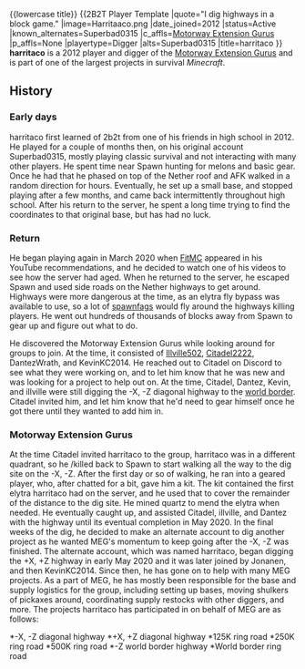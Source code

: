 {{lowercase title}}
{{2B2T Player Template
|quote="I dig highways in a block game."
|image=Harritaaco.png
|date_joined=2012
|status=Active
|known_alternates=Superbad0315
|c_affls=[Motorway Extension Gurus](https://2b2t.miraheze.org/wiki/Motorway_Extension_Gurus)
|p_affls=None
|playertype=Digger
|alts=Superbad0315
|title=harritaco
}}
**harritaco** is a 2012 player and digger of the [Motorway Extension Gurus](https://2b2t.miraheze.org/wiki/Motorway_Extension_Gurus) and is part of one of the largest projects in survival *Minecraft*.

## History
### Early days
harritaco first learned of 2b2t from one of his friends in high school in 2012. He played for a couple of months then, on his original account Superbad0315, mostly playing classic survival and not interacting with many other players. He spent time near Spawn hunting for melons and basic gear. Once he had that he phased on top of the Nether roof and AFK walked in a random direction for hours. Eventually, he set up a small base, and stopped playing after a few months, and came back intermittently throughout high school. After his return to the server, he spent a long time trying to find the coordinates to that original base, but has had no luck.

### Return
He began playing again in March 2020 when [FitMC](https://2b2t.miraheze.org/wiki/FitMC) appeared in his YouTube recommendations, and he decided to watch one of his videos to see how the server had aged. When he returned to the server, he escaped Spawn and used side roads on the Nether highways to get around. Highways were more dangerous at the time, as an elytra fly bypass was available to use, so a lot of [spawnfags](https://2b2t.miraheze.org/wiki/spawnfags) would fly around the highways killing players. He went out hundreds of thousands of blocks away from Spawn to gear up and figure out what to do.

He discovered the Motorway Extension Gurus while looking around for groups to join. At the time, it consisted of [Illville502](https://2b2t.miraheze.org/wiki/Illville502), [Citadel2222](https://2b2t.miraheze.org/wiki/Citadel2222), DantezWrath, and KevinKC2014. He reached out to Citadel on Discord to see what they were working on, and to let him know that he was new and was looking for a project to help out on. At the time, Citadel, Dantez, Kevin, and illville were still digging the -X, -Z diagonal highway to the [world border](https://2b2t.miraheze.org/wiki/world_border). Citadel invited him, and let him know that he'd need to gear himself once he got there until they wanted to add him in.

### Motorway Extension Gurus
At the time Citadel invited harritaco to the group, harritaco was in a different quadrant, so he /killed back to Spawn to start walking all the way to the dig site on the -X, -Z. After the first day or so of walking, he ran into a geared player, who, after chatted for a bit, gave him a kit. The kit contained the first elytra harritaco had on the server, and he used that to cover the remainder of the distance to the dig site. He mined quartz to mend the elytra when needed. He eventually caught up, and assisted Citadel, illville, and Dantez with the highway until its eventual completion in May 2020. In the final weeks of the dig, he decided to make an alternate account to dig another project as he wanted MEG's momentum to keep going after the -X, -Z was finished. The alternate account, which was named harritaco, began digging the +X, +Z highway in early May 2020 and it was later joined by Jonanen, and then KevinKC2014. Since then, he has gone on to help with many MEG projects. As a part of MEG, he has mostly been responsible for the base and supply logistics for the group, including setting up bases, moving shulkers of pickaxes around, coordinating supply restocks with other diggers, and more. The projects harritaco has participated in on behalf of MEG are as follows:

*-X, -Z diagonal highway
*+X, +Z diagonal highway
*125K ring road
*250K ring road
*500K ring road
*-Z world border highway
*World border ring road